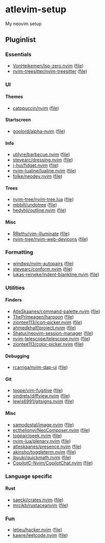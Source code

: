 # atlevim-setup

My neovim setup

## Pluginlist

### Essentials

- [VonHeikemen/lsp-zero.nvim](https://github.com/VonHeikemen/lsp-zero.nvim) ([file](lua/plugins/lspzero.lua))
- [nvim-treesitter/nvim-treesitter](https://github.com/nvim-treesitter/nvim-treesitter) ([file](lua/plugins/treesitter.lua))

### UI

#### Themes

- [catppuccin/nvim](https://github.com/catppuccin/nvim) ([file](lua/plugins/catppuccin.lua))

#### Startscreen

- [goolord/alpha-nvim](https://github.com/goolord/alpha-nvim) ([file](lua/plugins/alpha-nvim.lua))

#### Info

- [utilyre/barbecue.nvim](https://github.com/utilyre/barbecue.nvim) ([file](lua/plugins/barbecue.lua))
- [stevearc/dressing.nvim](https://github.com/stevearc/dressing.nvim) ([file](lua/plugins/dressing.lua))
- [j-hui/fidget.nvim](https://github.com/j-hui/fidget.nvim) ([file](lua/plugins/fidget.lua))
- [nvim-lualine/lualine.nvim](https://github.com/nvim-lualine/lualine.nvim) ([file](lua/plugins/lualine.lua))
- [folke/neodev.nvim](https://github.com/folke/neodev.nvim) ([file](lua/plugins/neodev.lua))

#### Trees

- [nvim-tree/nvim-tree.lua](https://github.com/nvim-tree/nvim-tree.lua) ([file](lua/plugins/nvim-tree.lua))
- [mbbill/undotree](https://github.com/mbbill/undotree) ([file](lua/plugins/undotree.lua))
- [hedyhli/outline.nvim](https://github.com/hedyhli/outline.nvim) ([file](lua/plugins/outline.lua))

#### Misc

- [RRethy/vim-illuminate](https://github.com/RRethy/vim-illuminate) ([file](lua/plugins/vim-illuminate.lua))
- [nvim-tree/nvim-web-devicons](https://github.com/nvim-tree/nvim-web-devicons) ([file](lua/plugins/nvim-web-devicons.lua))

### Formatting

- [windwp/nvim-autopairs](https://github.com/windwp/nvim-autopairs) ([file](lua/plugins/autopairs.lua))
- [stevearc/conform.nvim](https://github.com/stevearc/conform.nvim) ([file](lua/plugins/conform.lua))
- [lukas-reineke/indent-blankline.nvim](https://github.com/lukas-reineke/indent-blankline.nvim) ([file](lua/plugins/indent-blankline.lua))

### Utilities

#### Finders

- [AtleSkaanes/command-palette.nvim](https://github.com/AtleSkaanes/command-palette.nvim) ([file](lua/plugins/command-palette.lua))
- [ThePrimeagen/harpoon](https://github.com/ThePrimeagen/harpoon) ([file](lua/plugins/harpoon.lua))
- [ziontee113/icon-picker.nvim](https://github.com/ziontee113/icon-picker.nvim) ([file](lua/plugins/icon-picker.lua))
- [ahmedkhalf/project.nvim](https://github.com/ahmedkhalf/project.nvim) ([file](lua/plugins/project-nvim.lua))
- [Shatur/neovim-session-manager](https://github.com/Shatur/neovim-session-manager) ([file](lua/plugins/session-manager.lua))
- [nvim-telescope/telescope.nvim](https://github.com/nvim-telescope/telescope.nvim) ([file](lua/plugins/telescope.lua))
- [ziontee113/color-picker.nvim](https://github.com/ziontee113/color-picker.nvim) ([file](lua/plugins/color-picker.lua))

#### Debugging

- [rcarriga/nvim-dap-ui](https://github.com/rcarriga/nvim-dap-ui) ([file](lua/plugins/dap.lua))

#### Git

- [tpope/vim-fugitive](https://github.com/tpope/vim-fugitive) ([file](lua/plugins/vim-fugitive.lua))
- [sindrets/diffview.nvim](github.com/sindrets/diffview.nvim) ([file](lua/plugins/gitdiff.lua))
- [lewis6991/gitsigns.nvim](https://github.com/lewis6991/gitsigns.nvim) ([file](lua/plugins/gitsigns.lua))

#### Misc

- [samodostal/image.nvim](https://github.com/samodostal/image.nvim) ([file](lua/plugins/image.lua))
- [ecthelionvi/NeoComposer.nvim](https://github.com/ecthelionvi/NeoComposer.nvim) ([file](lua/plugins/neo-composer.lua))
- [toppair/peek.nvim](https://github.com/toppair/peek.nvim) ([file](lua/plugins/peek.lua))
- [nvim-lua/plenary.nvim](https://github.com/nvim-lua/plenary.nvim) ([file](lua/plugins/plenary.lua))
- [atleskaanes/presence.nvim](https://github.com/atleskaanes/presence.nvim) ([file](lua/plugins/presence.lua))
- [akinsho/toggleterm.nvim](https://github.com/akinsho/toggleterm.nvim) ([file](lua/plugins/toggleterm.lua))
- [jbyuki/quickmath.nvim](https://github.com/jbyuki/quickmath.nvim) ([file](lua/plugins/quickmath.lua))
- [CopilotC-Nvim/CopilotChat.nvim](https://github.com/CopilotC-Nvim/CopilotChat.nvim) ([file](lua/plugins/copilot.lua))

### Language specific

#### Rust

- [saecki/crates.nvim](https://github.com/saecki/crates.nvim) ([file](lua/plugins/crates.lua))
- [mrcjkb/rustaceanvim](https://github.com/mrcjkb/rustaceanvim) ([file](lua/plugins/mrcjkb/rustaceanvim))

### Fun

- [letieu/hacker.nvim](https://github.com/letieu/hacker.nvim) ([file](lua/plugins/hacker.lua))
- [kawre/leetcode.nvim](https://github.com/kawre/leetcode.nvim) ([file](lua/plugins/leetcode.lua))
